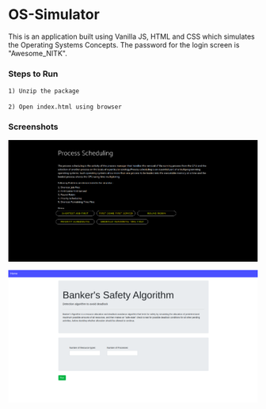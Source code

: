 # OS-Simulator

This is an application built using Vanilla JS, HTML and CSS which simulates the Operating Systems Concepts.
The password for the login screen is "Awesome_NITK".


### Steps to Run

```
1) Unzip the package

2) Open index.html using browser
```



### Screenshots



![](img/2.png)



![](img/3.png)


